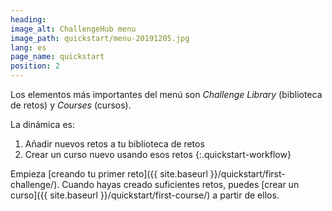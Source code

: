 ```yaml
---
heading:
image_alt: ChallengeHub menu
image_path: quickstart/menu-20191205.jpg
lang: es
page_name: quickstart
position: 2
---
```


Los elementos más importantes del menú son *Challenge Library* (biblioteca de retos) y *Courses* (cursos).

La dinámica es:

1. Añadir nuevos retos a tu biblioteca de retos
2. Crear un curso nuevo usando esos retos
{:.quickstart-workflow}

Empieza [creando tu primer reto]({{ site.baseurl }}/quickstart/first-challenge/). Cuando hayas creado suficientes retos, puedes [crear un curso]({{ site.baseurl }}/quickstart/first-course/) a partir de ellos.
